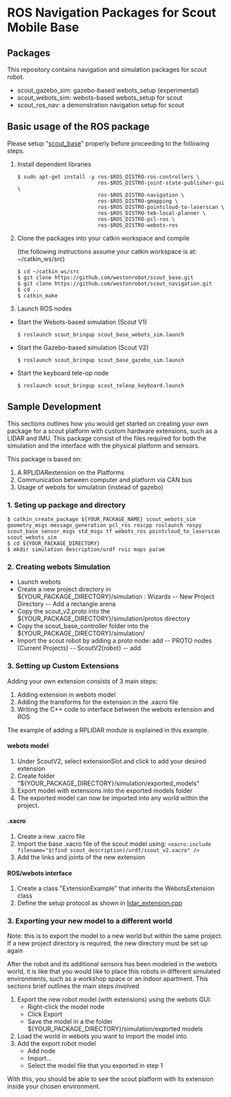 # ROS Navigation Packages for Scout Mobile Base

## Packages

This repository contains navigation and simulation packages for scout robot. 


* scout_gazebo_sim: gazebo-based webots_setup (experimental)
* scout_webots_sim: webots-based webots_setup for scout
* scout_ros_nav: a demonstration navigation setup for scout

## Basic usage of the ROS package

Please setup "[scout_base](https://github.com/westonrobot/scout_base.git)" properly before proceeding to the following steps.

1. Install dependent libraries

    ```
    $ sudo apt-get install -y ros-$ROS_DISTRO-ros-controllers \
                              ros-$ROS_DISTRO-joint-state-publisher-gui \
                              ros-$ROS_DISTRO-navigation \
                              ros-$ROS_DISTRO-gmapping \
                              ros-$ROS_DISTRO-pointcloud-to-laserscan \
                              ros-$ROS_DISTRO-teb-local-planner \
                              ros-$ROS_DISTRO-pcl-ros \
                              ros-$ROS_DISTRO-webots-ros
    ```

2. Clone the packages into your catkin workspace and compile

    (the following instructions assume your catkin workspace is at: ~/catkin_ws/src)

    ```
    $ cd ~/catkin_ws/src
    $ git clone https://github.com/westonrobot/scout_base.git
    $ git clone https://github.com/westonrobot/scout_navigation.git
    $ cd ..
    $ catkin_make
    ```

4. Launch ROS nodes
 
* Start the Webots-based simulation (Scout V1)

    ```
    $ roslaunch scout_bringup scout_base_webots_sim.launch
    ```

* Start the Gazebo-based simulation (Scout V2)

    ```
    $ roslaunch scout_bringup scout_base_gazebo_sim.launch
    ```

* Start the keyboard tele-op node

    ```
    $ roslaunch scout_bringup scout_teleop_keyboard.launch
    ```


## Sample Development

This sections outlines how you would get started on creating your own package for a scout platform with custom hardware extensions, such as a LIDAR and IMU. This package consist of the files required for both the simulation and the interface with the physical platform and sensors.

This package is based on:

1. A RPLIDARextension on the Platforms
2. Communication between computer and platform via CAN bus
3. Usage of webots for simulation (instead of gazebo)

### 1. Seting up package and directory
```
$ catkin_create_package ${YOUR_PACKAGE_NAME} scout_webots_sim geometry_msgs message_generation pcl_ros roscpp roslaunch rospy scout_base sensor_msgs std_msgs tf webots_ros pointcloud_to_laserscan scout_webots_sim
$ cd ${YOUR_PACKAGE_DIRECTORY}
$ mkdir simulation description/urdf rviz maps param

```

### 2. Creating webots Simulation
* Launch webots
* Create a new project directory in ${YOUR_PACKAGE_DIRECTORY}/simulation : Wizards -- New Project Directory -- Add a rectangle arena
* Copy the scout_v2.proto into the ${YOUR_PACKAGE_DIRECTORY}/simulation/protos directory
* Copy the scout_base_controller folder into the ${YOUR_PACKAGE_DIRECTORY}/simulation/
* Import the scout robot by adding a proto node: add -- PROTO nodes (Current Projects) -- ScoutV2(robot) -- add

### 3. Setting up Custom Extensions
Adding your own extension consists of 3 main steps:
1. Adding extension in webots model
2. Adding the transforms for the extension in the .xacro file
3. Writing the C++ code to interface between the webots extension and ROS

The example of adding a RPLIDAR module is explained in this example. 
#### webots model
1. Under ScoutV2, select extensionSlot and click <add> to add your desired extension
2. Create folder "${YOUR_PACKAGE_DIRECTORY}/simulation/exported_models"
3. Export model with extensions into the exported models folder
4. The exported model can now be imported into any world within the project.

#### .xacro
1. Create a new .xacro file
2. Import the base .xacro file of the scout model using: ```<xacro:include filename="$(find scout_description)/urdf/scout_v2.xacro" />```
3. Add the links and joints of the new extension

#### ROS/webots interface
1. Create a class "ExtensionExample" that inherits the WebotsExtension class
2. Define the setup protocol as shown in [lidar_extension.cpp](scout_ros_nav/src/lidar_extension.cpp)


### 3. Exporting your new model to a different world
Note: this is to export the model to a new world but within the same project. If a new project directory is required, the new directory must be set up again

After the robot and its additional sensors has been modeled in the webots world, it is like that you would like to place this robots in different simulated environments, such as a workshop space or an indoor apartment. This sections brief outlines the main steps involved

1. Export the new robot model (with extensions) using the webots GUI:
   * Right-click the model node
   * Click Export
   * Save the model in a the folder ${YOUR_PACKAGE_DIRECTORY}/simulation/exported models
2. Load the world in webots you want to import the model into.
3. Add the export robot model
   * Add node
   * Import...
   * Select the model file that you exported in step 1

With this, you should be able to see the scout platform with its extension inside your chosen environment. 
